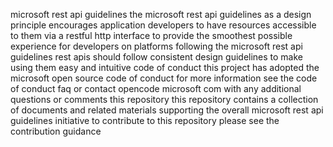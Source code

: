 microsoft rest api guidelines the microsoft rest api guidelines as a design principle encourages application developers to have resources accessible to them via a restful http interface to provide the smoothest possible experience for developers on platforms following the microsoft rest api guidelines rest apis should follow consistent design guidelines to make using them easy and intuitive code of conduct this project has adopted the microsoft open source code of conduct for more information see the code of conduct faq or contact opencode microsoft com with any additional questions or comments this repository this repository contains a collection of documents and related materials supporting the overall microsoft rest api guidelines initiative to contribute to this repository please see the contribution guidance